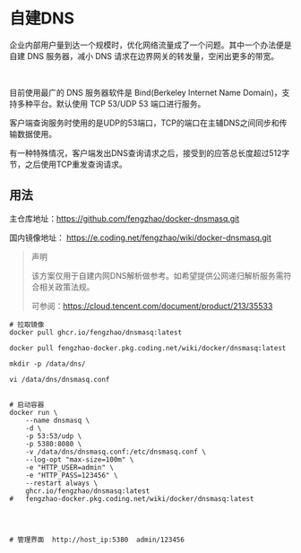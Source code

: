 # 自建DNS



企业内部用户量到达一个规模时，优化网络流量成了一个问题。其中一个办法便是自建 DNS 服务器，减小 DNS 请求在边界网关的转发量，空闲出更多的带宽。

​	

目前使用最广的 DNS 服务器软件是 Bind(Berkeley Internet Name Domain)，支持多种平台。默认使用 TCP 53/UDP 53 端口进行服务。

客户端查询服务时使用的是UDP的53端口，TCP的端口在主辅DNS之间同步和传输数据使用。

有一种特殊情况，客户端发出DNS查询请求之后，接受到的应答总长度超过512字节，之后使用TCP重发查询请求。





## 用法



主仓库地址：https://github.com/fengzhao/docker-dnsmasq.git

国内镜像地址： https://e.coding.net/fengzhao/wiki/docker-dnsmasq.git



> 声明
>
> 该方案仅用于自建内网DNS解析做参考。如希望提供公网递归解析服务需符合相关政策法规。
>
> 可参阅：https://cloud.tencent.com/document/product/213/35533









```shell
# 拉取镜像
docker pull ghcr.io/fengzhao/dnsmasq:latest

docker pull fengzhao-docker.pkg.coding.net/wiki/docker/dnsmasq:latest

mkdir -p /data/dns/

vi /data/dns/dnsmasq.conf


# 启动容器
docker run \
    --name dnsmasq \
    -d \
    -p 53:53/udp \
    -p 5380:8080 \
    -v /data/dns/dnsmasq.conf:/etc/dnsmasq.conf \
    --log-opt "max-size=100m" \
    -e "HTTP_USER=admin" \
    -e "HTTP_PASS=123456" \
    --restart always \
    ghcr.io/fengzhao/dnsmasq:latest 
#   fengzhao-docker.pkg.coding.net/wiki/docker/dnsmasq:latest
    
    


# 管理界面  http://host_ip:5380  admin/123456 


```











